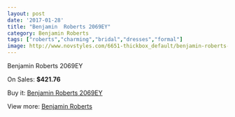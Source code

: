 ```yaml
---
layout: post
date: '2017-01-28'
title: "Benjamin  Roberts 2069EY"
category: Benjamin Roberts
tags: ["roberts","charming","bridal","dresses","formal"]
image: http://www.novstyles.com/6651-thickbox_default/benjamin-roberts-2069ey.jpg
---
```

Benjamin  Roberts 2069EY

On Sales: **$421.76**
<a href="https://www.novstyles.com/en/benjamin-roberts/4426-benjamin-roberts-2069ey.html"><amp-img layout="responsive" width="600" height="600" src="//www.novstyles.com/6651-thickbox_default/benjamin-roberts-2069ey.jpg" alt="Benjamin  Roberts 2069EY 0" /></a>

Buy it: [Benjamin  Roberts 2069EY](https://www.novstyles.com/en/benjamin-roberts/4426-benjamin-roberts-2069ey.html "Benjamin  Roberts 2069EY")

View more: [Benjamin Roberts](https://www.novstyles.com/en/25-benjamin-roberts "Benjamin Roberts")